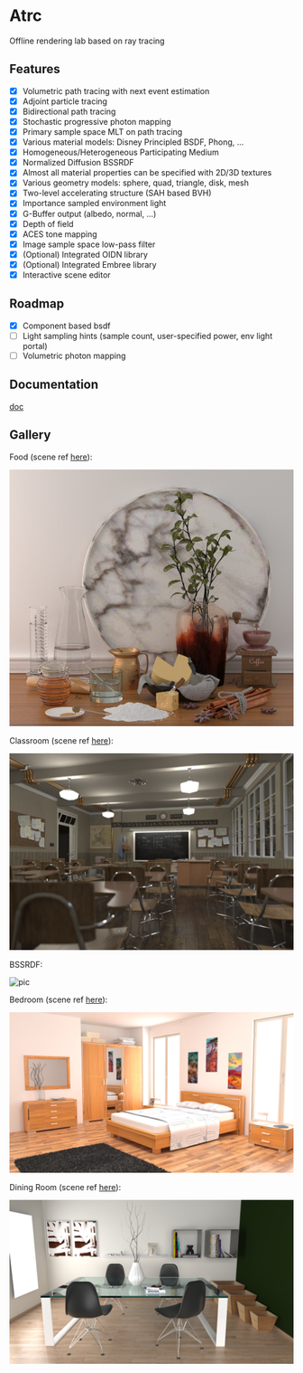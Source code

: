 # Atrc

Offline rendering lab based on ray tracing

## Features

- [x] Volumetric path tracing with next event estimation
- [x] Adjoint particle tracing
- [x] Bidirectional path tracing
- [x] Stochastic progressive photon mapping
- [x] Primary sample space MLT on path tracing
- [x] Various material models: Disney Principled BSDF, Phong, ...
- [x] Homogeneous/Heterogeneous Participating Medium
- [x] Normalized Diffusion BSSRDF
- [x] Almost all material properties can be specified with 2D/3D textures
- [x] Various geometry models: sphere, quad, triangle, disk, mesh
- [x] Two-level accelerating structure (SAH based BVH)
- [x] Importance sampled environment light
- [x] G-Buffer output (albedo, normal, ...)
- [x] Depth of field
- [x] ACES tone mapping
- [x] Image sample space low-pass filter
- [x] (Optional) Integrated OIDN library
- [x] (Optional) Integrated Embree library
- [x] Interactive scene editor

## Roadmap

- [x] Component based bsdf
- [ ] Light sampling hints (sample count, user-specified power, env light portal)
- [ ] Volumetric photon mapping

## Documentation

[doc](https://airguanz.github.io/atrc_doc/doc.html)

## Gallery

Food (scene ref [here](https://luxcorerender.org/download/)):

![0](./doc/gallery/food.png)

Classroom (scene ref [here](https://www.blender.org/download/demo-files/)):

![pic](./doc/gallery/classroom.png)

BSSRDF:

![pic](./doc/gallery/dragon.png)

Bedroom (scene ref [here](https://benedikt-bitterli.me/resources/)):

![1](./doc/gallery/bedroom.png)

Dining Room (scene ref [here](https://www.blendswap.com/blends/view/86457)):

![2](./doc/gallery/dining.png)


